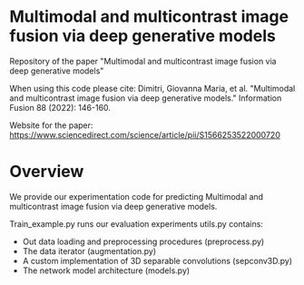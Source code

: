 # Multimodal and multicontrast image fusion via deep generative models
Repository of the paper "Multimodal and multicontrast image fusion via deep generative models"

When using this code please cite: Dimitri, Giovanna Maria, et al. "Multimodal and multicontrast image fusion via deep generative models." Information Fusion 88 (2022): 146-160.

Website for the paper: https://www.sciencedirect.com/science/article/pii/S1566253522000720

# Overview
We provide our experimentation code for predicting Multimodal and multicontrast image fusion via deep generative models.

Train_example.py runs our evaluation experiments
utils.py contains:
- Out data loading and preprocessing procedures (preprocess.py)
- The data iterator (augmentation.py)
- A custom implementation of 3D separable convolutions (sepconv3D.py)
- The network model architecture (models.py)

